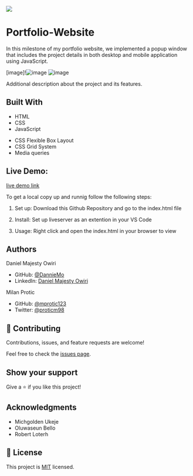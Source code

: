 ![](https://img.shields.io/badge/Microverse-blueviolet)

# Portfolio-Website

In this milestone of my portfolio website, we implemented a popup window that includes the project details in both desktop and mobile application using JavaScript. 


[image]!![image](https://user-images.githubusercontent.com/53879944/128398695-4016d93d-42ad-48d1-ba01-8a81f4c1e50d.png)
![image](https://user-images.githubusercontent.com/53879944/128398794-c30da124-287f-405e-8da3-5a02ba95e28e.png)

Additional description about the project and its features.

## Built With

- HTML
- CSS
- JavaScript

* CSS Flexible Box Layout
* CSS Grid System
* Media queries

## Live Demo:  
[live demo link](https://danniemo.github.io/Portfolio-Website/)

To get a local copy up and runnig follow the following steps:

1. Set up:
   Download this Github Repository and go to the index.html file

2. Install:
   Set up liveserver as an extention in your VS Code

3. Usage:
   Right click and open the index.html in your browser to view

## Authors

Daniel Majesty Owiri

- GitHub: [@DannieMo](https://github.com/DannieMo)
- LinkedIn: [Daniel Majesty Owiri](linkedin.com/in/daniel-majesty-owiri-85175616b)

Milan Protic

- GitHub: [@mprotic123](https://github.com/mprotic123)
- Twitter: [@proticm98](https://twitter.com/proticm98)

## 🤝 Contributing

Contributions, issues, and feature requests are welcome!

Feel free to check the [issues page](https://github.com/DannieMo/Hello-Microverse/issues).

## Show your support

Give a ⭐️ if you like this project!

## Acknowledgments

- Michgolden Ukeje
- Oluwaseun Bello
- Robert Loterh

## 📝 License

This project is [MIT](./MIT.md) licensed.

